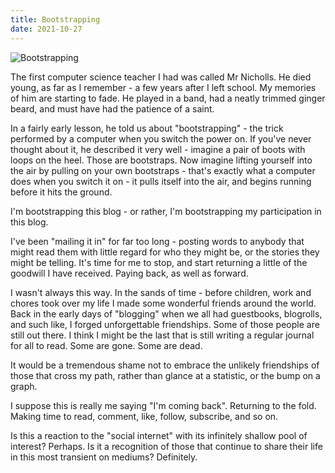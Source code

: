 ```yaml
---
title: Bootstrapping
date: 2021-10-27
---
```


![Bootstrapping](https://source.unsplash.com/FHnnjk1Yj7Y/1600x900)

The first computer science teacher I had was called Mr Nicholls. He died young, as far as I remember - a few years after I left school. My memories of him are starting to fade. He played in a band, had a neatly trimmed ginger beard, and must have had the patience of a saint.

In a fairly early lesson, he told us about "bootstrapping" - the trick performed by a computer when you switch the power on. If you've never thought about it, he described it very well - imagine a pair of boots with loops on the heel. Those are bootstraps. Now imagine lifting yourself into the air by pulling on your own bootstraps - that's exactly what a computer does when you switch it on - it pulls itself into the air, and begins running before it hits the ground.

I'm bootstrapping this blog - or rather, I'm bootstrapping my participation in this blog.

I've been "mailing it in" for far too long - posting words to anybody that might read them with little regard for who they might be, or the stories they might be telling. It's time for me to stop, and start returning a little of the goodwill I have received. Paying back, as well as forward.

I wasn't always this way. In the sands of time - before children, work and chores took over my life I made some wonderful friends around the world. Back in the early days of "blogging" when we all had guestbooks, blogrolls, and such like, I forged unforgettable friendships. Some of those people are still out there. I think I might be the last that is still writing a regular journal for all to read. Some are gone. Some are dead.

It would be a tremendous shame not to embrace the unlikely friendships of those that cross my path, rather than glance at a statistic, or the bump on a graph.

I suppose this is really me saying "I'm coming back". Returning to the fold. Making time to read, comment, like, follow, subscribe, and so on.

Is this a reaction to the "social internet" with its infinitely shallow pool of interest? Perhaps. Is it a recognition of those that continue to share their life in this most transient on mediums? Definitely.
